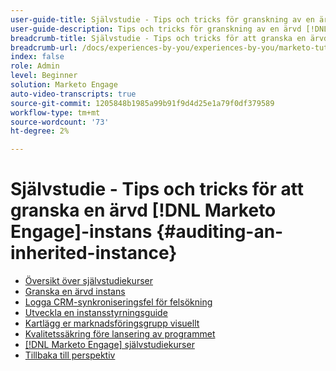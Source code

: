 ```yaml
---
user-guide-title: Självstudie - Tips och tricks för granskning av en ärvd instans
user-guide-description: Tips och tricks för granskning av en ärvd [!DNL Marketo Engage] instans
breadcrumb-title: Självstudie - Tips och tricks för att granska en ärvd [!DNL Marketo Engage] instans
breadcrumb-url: /docs/experiences-by-you/experiences-by-you/marketo-tutorial-inherited-instance/overview.html
index: false
role: Admin
level: Beginner
solution: Marketo Engage
auto-video-transcripts: true
source-git-commit: 1205848b1985a99b91f9d4d25e1a79f0df379589
workflow-type: tm+mt
source-wordcount: '73'
ht-degree: 2%

---
```



# Självstudie - Tips och tricks för att granska en ärvd [!DNL Marketo Engage]-instans {#auditing-an-inherited-instance}

+ [Översikt över självstudiekurser](/help/marketo-tutorial-inherited-instance/overview.md)
+ [Granska en ärvd instans](/help/marketo-tutorial-inherited-instance/audit-an-inherted-instance.md)
+ [Logga CRM-synkroniseringsfel för felsökning](/help/marketo-tutorial-inherited-instance/log-crm-sync-errors-for-easy-troubleshooting.md)
+ [Utveckla en instansstyrningsguide](/help/marketo-tutorial-inherited-instance/develop-an-instance-governance-guide.md)
+ [Kartlägg er marknadsföringsgrupp visuellt](/help/marketo-tutorial-inherited-instance/create-a-visual-data-flow-diagram.md)
+ [Kvalitetssäkring före lansering av programmet](/help/marketo-tutorial-inherited-instance/essential-program-pre-launch-qa.md)
+ [[!DNL Marketo Engage] självstudiekurser](https://experienceleague.adobe.com/docs/marketo-learn/tutorials/overview.html?lang=en)
+ [Tillbaka till perspektiv](https://experienceleague.adobe.com/en/perspectives?lang=en#f-el_product=Marketo%20Engage&amp;aq=((%40el_contenttype%20NOT%20%22Community%7CUser%22)%20AND%20(%40el_contenttype%3D%22perspective%22)))